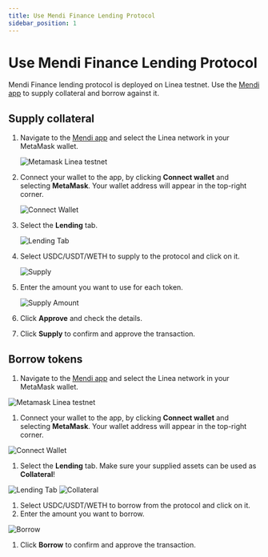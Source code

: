 ```yaml
---
title: Use Mendi Finance Lending Protocol
sidebar_position: 1
---
```


# Use Mendi Finance Lending Protocol

Mendi Finance lending protocol is deployed on Linea testnet. Use the [Mendi app](https://testnet.mendi.finance/) to supply collateral and borrow against it.

## Supply collateral

1. Navigate to the [Mendi app](https://testnet.mendi.finance/) and select the Linea network in your MetaMask wallet.

   ![Metamask Linea testnet](../../assets/mendi/metamask.png)

1. Connect your wallet to the app, by clicking **Connect wallet** and selecting **MetaMask**. Your wallet address will appear in the top-right corner.

   ![Connect Wallet](../../assets/mendi/connect_wallet.png)

1. Select the **Lending** tab.

   ![Lending Tab](../../assets/mendi/lending.png)

1. Select USDC/USDT/WETH to supply to the protocol and click on it.

   ![Supply](../../assets/mendi/supply.png)

1. Enter the amount you want to use for each token.

   ![Supply Amount](../../assets/mendi/supply_amount.png)

1. Click **Approve** and check the details.
2. Click  **Supply** to confirm and approve the transaction.

## Borrow tokens[](https://docs.linea.build/use-linea/explore/use-uniswap#swap-tokens)

1. Navigate to the [Mendi app](https://testnet.mendi.finance/) and select the Linea network in your MetaMask wallet.

![Metamask Linea testnet](../../assets/mendi/metamask.png)

1. Connect your wallet to the app, by clicking **Connect wallet** and selecting **MetaMask**. Your wallet address will appear in the top-right corner.

![Connect Wallet](../../assets/mendi/connect_wallet.png)

1. Select the **Lending** tab. Make sure your supplied assets can be used as **Collateral**!

  ![Lending Tab](../../assets/mendi/lending.png)
  ![Collateral](../../assets/mendi/collateral.png)
  
1. Select USDC/USDT/WETH to borrow from the protocol and click on it.
2. Enter the amount you want to borrow.

![Borrow](../../assets/mendi/borrow2.png)

1. Click  **Borrow** to confirm and approve the transaction.
